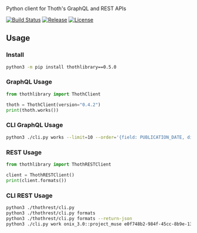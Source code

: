 Python client for Thoth's GraphQL and REST APIs

[![Build Status](https://travis-ci.org/openbookpublishers/thoth-client.svg?branch=master)](https://travis-ci.org/openbookpublishers/thoth-client) [![Release](https://img.shields.io/github/release/openbookpublishers/thoth-client.svg?colorB=58839b)](https://github.com/openbookpublishers/thoth-client/releases) [![License](https://img.shields.io/github/license/openbookpublishers/thoth-client.svg?colorB=ff0000)](https://github.com/openbookpublishers/thoth-client/blob/master/LICENSE)

## Usage

### Install
```sh
python3 -m pip install thothlibrary==0.5.0
```

### GraphQL Usage
```python
from thothlibrary import ThothClient

thoth = ThothClient(version="0.4.2")
print(thoth.works())
```

### CLI GraphQL Usage
```sh
python3 ./cli.py works --limit=10 --order='{field: PUBLICATION_DATE, direction: DESC}' --work_status=ACTIVE --work_type=MONOGRAPH --offset=1
```


### REST Usage
```python
from thothlibrary import ThothRESTClient

client = ThothRESTClient()
print(client.formats())
```

### CLI REST Usage
```sh
python3 ./thothrest/cli.py
python3 ./thothrest/cli.py formats
python3 ./thothrest/cli.py formats --return-json
python3 ./cli.py work onix_3.0::project_muse e0f748b2-984f-45cc-8b9e-13989c31dda4
```
